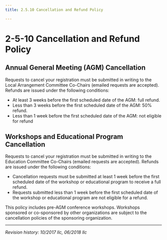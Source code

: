 ```yaml
---
title: 2.5.10 Cancellation and Refund Policy

---
```


# 2-5-10 Cancellation and Refund Policy

## Annual General Meeting (AGM) Cancellation
Requests to cancel your registration must be submitted in writing to the Local Arrangement Committee Co-Chairs (emailed requests are accepted). Refunds are issued under the following conditions:

- At least 3 weeks before the first scheduled date of the AGM: full refund.
- Less than 3 weeks before the first scheduled date of the AGM: 50% refund.
- Less than 1 week before the first scheduled date of the AGM: not eligible for refund

## Workshops and Educational Program Cancellation

Requests to cancel your registration must be submitted in writing to the Education Committee Co-Chairs (emailed requests are accepted). Refunds are issued under the following conditions:

- Cancellation requests must be submitted at least 1 week before the first scheduled date of the workshop or educational program to receive a full refund.
- Requests submitted less than 1 week before the first scheduled date of the workshop or educational program are not eligible for a refund.

This policy includes pre-AGM conference workshops. Workshops sponsored or co-sponsored by other organizations are subject to the cancellation policies of the sponsoring organization.

***

_Revision history: 10/2017 llc, 06/2018 llc_
